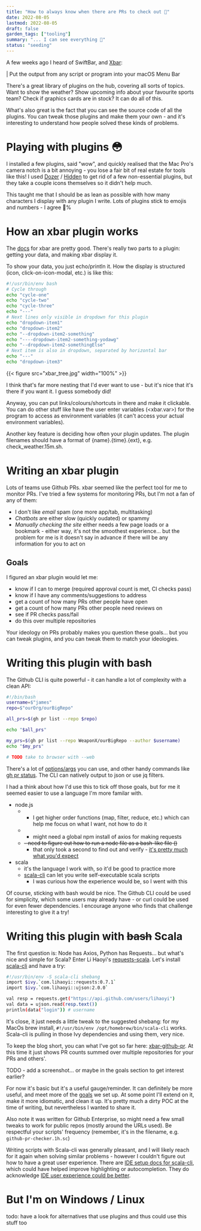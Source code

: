 ```yaml
---
title: "How to always know when there are PRs to check out 🔮"
date: 2022-08-05
lastmod: 2022-08-05
draft: false
garden_tags: ["tooling"]
summary: "... I can see everything 👀"
status: "seeding"
---
```


A few weeks ago I heard of SwiftBar, and [Xbar](https://xbarapp.com/):

| Put the output from any script or program into your macOS Menu Bar

There's a great library of plugins on the hub, covering all sorts of topics. Want to show the weather? Show upcoming info about your favourite sports team? Check if graphics cards are in stock? It can do all of this.

What's also great is the fact that you can see the source code of all the plugins. You can tweak those plugins and make them your own - and it's interesting to understand how people solved these kinds of problems.

# Playing with plugins 😳

I installed a few plugins, said "wow", and quickly realised that the Mac Pro's camera notch is a bit annoying - you lose a fair bit of real estate for tools like this! I used [Dozer](https://github.com/Mortennn/Dozer) / [Hidden](https://github.com/dwarvesf/hidden) to get rid of a few non-essential plugins, but they take a couple icons themselves so it didn't help much.

This taught me that I should be as lean as possible with how many characters I display with any plugin I write. Lots of plugins stick to emojis and numbers - I agree 💯%

# How an xbar plugin works

The [docs](https://github.com/matryer/xbar-plugins/blob/main/CONTRIBUTING.md) for xbar are pretty good. There's really two parts to a plugin: getting your data, and making xbar display it. 

To show your data, you just echo/println it. How the display is structured (icon, click-on-icon-modal, etc.) is like this:

```bash
#!/usr/bin/env bash
# Cycle through 
echo "cycle-one"
echo "cycle-two"
echo "cycle-three"
echo "---"
# Next lines only visible in dropdown for this plugin
echo "dropdown-item1"
echo "dropdown-item2"
echo "--dropdown-item2-something"
echo "----dropdown-item2-something-yodawg"
echo "--dropdown-item2-somethingElse"
# Next item is also in dropdown, separated by horizontal bar
echo "---"
echo "dropdown-item3"
```

{{< figure src="xbar_tree.jpg" width="100%" >}}

I think that's far more nesting that I'd ever want to use - but it's nice that it's there if you want it. I guess somebody did!

Anyway, you can put links/colours/shortcuts in there and make it clickable. You can do other stuff like have the user enter variables (<xbar.var>) for the program to access as environment variables (it can't access your actual environment variables).

Another key feature is deciding how often your plugin updates. The plugin filenames should have a format of {name}.{time}.{ext}, e.g. check_weather.15m.sh.

# Writing an xbar plugin

Lots of teams use Github PRs. xbar seemed like the perfect tool for me to monitor PRs. I've tried a few systems for monitoring PRs, but I'm not a fan of any of them:

- I don't like *email* spam (one more app/tab, multitasking) 
- *Chatbots* are either slow (quickly oudated) or spammy
- *Manually checking the site* either needs a few page loads or a bookmark - either way, it's not the smoothest experience... but the problem for me is it doesn't say in advance if there will be any information for you to act on

## Goals
 
I figured an xbar plugin would let me:
- know if I can to merge (required approval count is met, CI checks pass)
- know if I have any comments/suggestions to address
- get a count of how many PRs other people have open
- get a count of how many PRs other people need reviews on
- see if PR checks pass/fail
- do this over multiple repositories

Your ideology on PRs probably makes you question these goals... but you can tweak plugins, and you can tweak them to match your ideologies. 

# Writing this plugin with bash

The Github CLI is quite powerful - it can handle a lot of complexity with a clean API:

```bash
#!/bin/bash
username=$"james"
repo=$"ourOrg/ourBigRepo"

all_prs=$(gh pr list --repo $repo)

echo "$all_prs"

my_prs=$(gh pr list --repo WeaponX/ourBigRepo --author $username)
echo "$my_prs"

# TODO take to browser with --web
```

There's a lot of [options/args](https://cli.github.com/manual/gh_pr_list) you can use, and other handy commands like [gh pr status](https://cli.github.com/manual/gh_pr_status). The CLI can natively output to json or use jq filters.

I had a think about how I'd use this to tick off those goals, but for me it seemed easier to use a language I'm more familar with. 

- node.js
    - + I get higher order functions (map, filter, reduce, etc.) which can help me focus on what I want, not how to do it
    - - might need a global npm install of axios for making requests
    - ~~- need to figure out how to run a node file as a bash-like file ()~~
        - that only took a second to find out and verify - [it's pretty much what you'd expect](https://stackoverflow.com/a/24183402/4261132)
- scala
    - it's the language I work with, so it'd be good to practice more 
    - [scala-cli](https://scala-cli.virtuslab.org/docs/guides/scripts#self-executable-scala-script) can let you write self-executable scala scripts
        - I was curious how the experience would be, so I went with this


Of course, sticking with bash would be nice. The Github CLI could be used for simplicity, which some users may already have - or curl could be used for even fewer dependencies. I encourage anyone who finds that challenge interesting to give it a try!

# Writing this plugin with ~~bash~~ Scala

The first question is: Node has Axios, Python has Requests... but what's nice and simple for Scala? Enter Li Haoyi's [requests-scala](https://github.com/com-lihaoyi/requests-scala). Let's install [scala-cli](https://scala-cli.virtuslab.org/install) and have a try:

```bash
#!/usr/bin/env -S scala-cli shebang
import $ivy.`com.lihaoyi::requests:0.7.1`
import $ivy.`com.lihaoyi::ujson:2.0.0`

val resp = requests.get("https://api.github.com/users/lihaoyi")
val data = ujson.read(resp.text())
println(data("login")) # username
```

It's close, it just needs a little tweak to the suggested shebang: for my MacOs brew install, `#!/usr/bin/env /opt/homebrew/bin/scala-cli` works. Scala-cli is pulling in those Ivy dependencies and using them, very nice.

To keep the blog short, you can what I've got so far here: [xbar-github-pr](https://github.com/james-s-w-clark/xbar-github-pr). At this time it just shows PR counts summed over multiple repositories for your PRs and others'.

TODO - add a screenshot... or maybe in the goals section to get interest earlier?

For now it's basic but it's a useful gauge/reminder. It can definitely be more useful, and meet more of the [goals](#goals) we set up. At some point I'll extend on it, make it more idiomatic, and clean it up. It's pretty much a dirty POC at the time of writing, but nevertheless I wanted to share it.

Also note it was written for Github Enterprise, so might need a few small tweaks to work for public repos (mostly around the URLs used). Be respectful your scripts' frequency (remember, it's in the filename, e.g. `github-pr-checker.1h.sc`)

Writing scripts with Scala-cli was generally pleasant, and I will likely reach for it again when solving similar problems - however I couldn't figure out how to have a great user experience. There are [IDE setup docs for scala-cli](https://scala-cli.virtuslab.org/docs/commands/setup-ide/), which could have helped improve highlighting or autocompletion. They do acknowledge [IDE user experience could be better](https://scala-cli.virtuslab.org/docs/guides/ide/).

# But I'm on Windows / Linux

todo: have a look for alternatives that use plugins and thus could use this stuff too